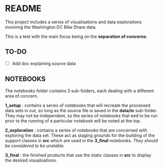 
# README

This project includes a series of visualisations and data explorations involving the Washington DC Bike Share data.

This is a test with the main focus being on the **separation of concerns**.

## TO-DO

- [ ] Add doc explaining source data

## NOTEBOOKS

The notebooks folder contains 3 sub-folders, each dealing with a different area of concern.

**1_setup**
: contains a series of notebooks that will recreate the  processed data sets in out, so long as the source file is saved in the **data/in** sub-folder.
They may not be independent, so the series of notebooks that eed to be run prior to the running of a particular notebook will be noted at the top.

**2_exploration**
: contains a series of notebooks that are concerned with exploring the data set.
These act as staging grounds for the building of the support classes in **src** which are used in the **3_final** notebooks.
*They should be considered to be unstable.*

**3_final**
: the finished products that use the static classes in **src** to display the desired visualisations.
